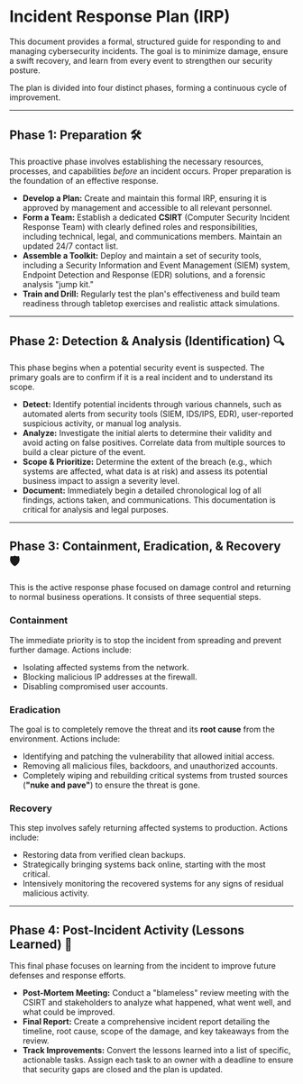 # Incident Response Plan (IRP)

This document provides a formal, structured guide for responding to and managing cybersecurity incidents. The goal is to minimize damage, ensure a swift recovery, and learn from every event to strengthen our security posture.

The plan is divided into four distinct phases, forming a continuous cycle of improvement.

---

## Phase 1: Preparation 🛠️

This proactive phase involves establishing the necessary resources, processes, and capabilities *before* an incident occurs. Proper preparation is the foundation of an effective response.

* **Develop a Plan:** Create and maintain this formal IRP, ensuring it is approved by management and accessible to all relevant personnel.
* **Form a Team:** Establish a dedicated **CSIRT** (Computer Security Incident Response Team) with clearly defined roles and responsibilities, including technical, legal, and communications members. Maintain an updated 24/7 contact list.
* **Assemble a Toolkit:** Deploy and maintain a set of security tools, including a Security Information and Event Management (SIEM) system, Endpoint Detection and Response (EDR) solutions, and a forensic analysis "jump kit."
* **Train and Drill:** Regularly test the plan's effectiveness and build team readiness through tabletop exercises and realistic attack simulations.

---

## Phase 2: Detection & Analysis (Identification) 🔍

This phase begins when a potential security event is suspected. The primary goals are to confirm if it is a real incident and to understand its scope.

* **Detect:** Identify potential incidents through various channels, such as automated alerts from security tools (SIEM, IDS/IPS, EDR), user-reported suspicious activity, or manual log analysis.
* **Analyze:** Investigate the initial alerts to determine their validity and avoid acting on false positives. Correlate data from multiple sources to build a clear picture of the event.
* **Scope & Prioritize:** Determine the extent of the breach (e.g., which systems are affected, what data is at risk) and assess its potential business impact to assign a severity level.
* **Document:** Immediately begin a detailed chronological log of all findings, actions taken, and communications. This documentation is critical for analysis and legal purposes.

---

## Phase 3: Containment, Eradication, & Recovery 🛡️

This is the active response phase focused on damage control and returning to normal business operations. It consists of three sequential steps.

### Containment
The immediate priority is to stop the incident from spreading and prevent further damage. Actions include:
* Isolating affected systems from the network.
* Blocking malicious IP addresses at the firewall.
* Disabling compromised user accounts.

### Eradication
The goal is to completely remove the threat and its **root cause** from the environment. Actions include:
* Identifying and patching the vulnerability that allowed initial access.
* Removing all malicious files, backdoors, and unauthorized accounts.
* Completely wiping and rebuilding critical systems from trusted sources (**"nuke and pave"**) to ensure the threat is gone.

### Recovery
This step involves safely returning affected systems to production. Actions include:
* Restoring data from verified clean backups.
* Strategically bringing systems back online, starting with the most critical.
* Intensively monitoring the recovered systems for any signs of residual malicious activity.

---

## Phase 4: Post-Incident Activity (Lessons Learned) 📝

This final phase focuses on learning from the incident to improve future defenses and response efforts.

* **Post-Mortem Meeting:** Conduct a "blameless" review meeting with the CSIRT and stakeholders to analyze what happened, what went well, and what could be improved.
* **Final Report:** Create a comprehensive incident report detailing the timeline, root cause, scope of the damage, and key takeaways from the review.
* **Track Improvements:** Convert the lessons learned into a list of specific, actionable tasks. Assign each task to an owner with a deadline to ensure that security gaps are closed and the plan is updated.
